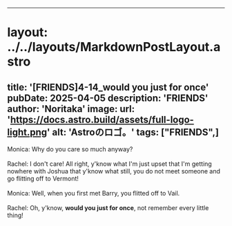 
---
# layout: ../../layouts/MarkdownPostLayout.astro
title: '[FRIENDS]4-14_would you just for once'
pubDate: 2025-04-05
description: 'FRIENDS'
author: 'Noritaka'
image:
    url: 'https://docs.astro.build/assets/full-logo-light.png'
    alt: 'Astroのロゴ。'
tags: ["FRIENDS",]
---

Monica: Why do you care so much anyway?<br>
<br>
Rachel: I don't care! All right, y'know what I'm just upset that I'm getting nowhere with Joshua that y'know what still, you do not meet someone and go flitting off to Vermont!<br>
<br>
Monica: Well, when you first met Barry, you flitted off to Vail.<br>
<br>
Rachel: Oh, y'know, **would you just for once**, not remember every little thing!<br>
<br>
